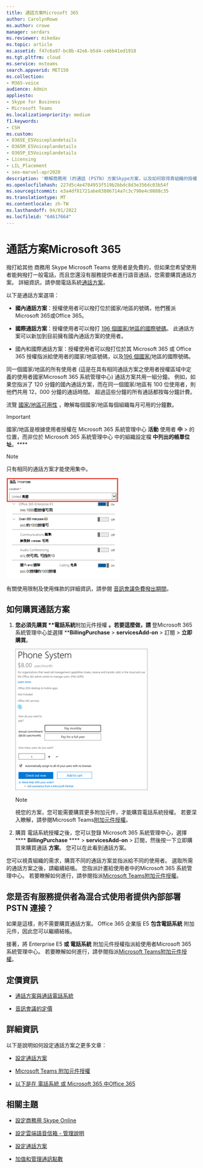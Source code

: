 ```yaml
---
title: 通話方案Microsoft 365
author: CarolynRowe
ms.author: crowe
manager: serdars
ms.reviewer: mikedav
ms.topic: article
ms.assetid: f47c6a97-bc8b-42e6-b5d4-ce6b41ed1918
ms.tgt.pltfrm: cloud
ms.service: msteams
search.appverid: MET150
ms.collection:
- M365-voice
audience: Admin
appliesto:
- Skype for Business
- Microsoft Teams
ms.localizationpriority: medium
f1.keywords:
- CSH
ms.custom:
- O365E_E5Voiceplandetails
- O365M_E5Voiceplandetails
- O365P_E5Voiceplandetails
- Licensing
- LIL_Placement
- seo-marvel-apr2020
description: '瞭解商務用 (的通話 (PSTN) 方案Skype方案，以及如何取得貴組織的授權。 '
ms.openlocfilehash: 227d5c4e4784953f519b2bbdc8d3e356dc03b54f
ms.sourcegitcommit: e3a4df81721abe83886714a7c3c798e4c0888c35
ms.translationtype: MT
ms.contentlocale: zh-TW
ms.lasthandoff: 04/01/2022
ms.locfileid: "64617664"
---
```

# <a name="calling-plans-for-microsoft-365"></a>通話方案Microsoft 365

撥打給其他 商務用 Skype Microsoft Teams 使用者是免費的，但如果您希望使用者能夠撥打一般電話，而且您還沒有服務提供者進行語音通話，您需要購買通話方案。 詳細資訊，請參閱電話系統[通話方案](calling-plan-landing-page.md)。
  
以下是通話方案選項：
  
- **國內通話方案**：授權使用者可以撥打位於國家/地區的號碼，他們獲派Microsoft 365或Office 365。

- **國際通話方案**：授權使用者可以撥打 [196 個國家/地區的國際號碼](country-and-region-availability-for-audio-conferencing-and-calling-plans/users-can-make-outbound-calls-to-these-countries-and-regions.md)。 此通話方案可以新加到目前擁有國內通話方案的使用者。
    
- 國內和國際通話方案：授權使用者可以撥打位於其 Microsoft 365 或 Office 365 授權指派給使用者的國家/地區號碼，以及[196 個國家/](country-and-region-availability-for-audio-conferencing-and-calling-plans/users-can-make-outbound-calls-to-these-countries-and-regions.md)地區的國際號碼。

同一個國家/地區的所有使用者 (這是在具有相同通話方案之使用者授權區域中定義的使用者國家Microsoft 365 系統管理中心) 通話方案共用一組分鐘。 例如，如果您指派了 120 分鐘的國內通話方案，而在同一個國家/地區有 100 位使用者，則他們共用 12，000 分鐘的通話時間。 超過這些分鐘的所有通話都按每分鐘計費。
    
流覽 [國家/地區可用性](country-and-region-availability-for-audio-conferencing-and-calling-plans/country-and-region-availability-for-audio-conferencing-and-calling-plans.md) ，瞭解每個國家/地區每個組織每月可用的分鐘數。
  
> [!IMPORTANT]
> 國家/地區是根據使用者授權在 Microsoft 365 系統管理中心 **活動** 使用者 **中**  >  的位置，而非位於 Microsoft 365 系統管理中心 中的組織設定檔 **中列出的帳單位址**。****  

> [!NOTE]
> 只有相同的通話方案才能使用集中。

![使用者授權位置的螢幕擷取畫面。](media/cc1e16d1-8a5e-43e0-99a3-dc991efdfbab.png)
  
有關使用限制及使用條款的詳細資訊，請參閱 [音訊會議免費撥出期間](complimentary-dial-out-period.md)。
  
## <a name="how-to-buy-a-calling-plan"></a>如何購買通話方案

1. <strong>您必須先購買 **電話系統</strong>附加元件授權 <strong>。若要這麼做，請 [](https://portal.office.com/adminportal/home?add=sub&amp;adminportal=1#/catalog)</strong>登Microsoft 365 系統管理中心並選擇 ****BillingPurchase**  >  **servicesAdd-on**  >  訂閱  >  **立即購買**。
    
    ![顯示購買語音通話方案選項的螢幕擷取畫面。](media/5893fca0-292c-4cdf-9b43-c507a8b44b74.png)
  
    > [!NOTE]
    > 視您的方案，您可能需要購買更多附加元件，才能購買電話系統授權。 若要深入瞭解，請參閱Microsoft Teams[附加元件授權](./teams-add-on-licensing/microsoft-teams-add-on-licensing.md)。
  
2. 購買 電話系統授權之後，您可以登錄 Microsoft 365 系統管理中心，選擇 **** **BillingPurchase** ****  >  **servicesAdd-on**  >  訂閱，然後按一下立即購買來購買通話 **方案**。 您可以在此看到通話方案。
      
您可以視貴組織的需求，購買不同的通話方案並指派給不同的使用者。 選取所需的通話方案之後，請繼續結帳。 您指派計畫給使用者中的Microsoft 365 系統管理中心。 若要瞭解如何進行，請參閱指派[Microsoft Teams附加元件授權](./teams-add-on-licensing/microsoft-teams-add-on-licensing.md)。
  
## <a name="do-you-have-a-service-provider-that-provides-on-premises-pstn-connectivity-for-hybrid-users"></a>您是否有服務提供者為混合式使用者提供內部部署 PSTN 連接？

如果是這樣，則不需要購買通話方案。 Office 365 企業版 E5 **包含電話系統** 附加元件，因此您可以繼續結帳。
  
接著，將 Enterprise E5 **或 電話系統** 附加元件授權指派給使用者Microsoft 365 系統管理中心。 若要瞭解如何進行，請參閱指派[Microsoft Teams附加元件授權](./teams-add-on-licensing/microsoft-teams-add-on-licensing.md)。
  
## <a name="pricing-information"></a>定價資訊

- [通話方案與通話電話系統](https://www.microsoft.com/microsoft-365/microsoft-teams/voice-calling)
    
- [音訊會議的定價](https://www.microsoft.com/microsoft-365/microsoft-teams/online-meetings)
    
## <a name="for-more-information"></a>詳細資訊

以下是說明如何設定通話方案之更多文章：
  
- [設定通話方案](set-up-calling-plans.md)
    
- [Microsoft Teams 附加元件授權](./teams-add-on-licensing/microsoft-teams-add-on-licensing.md)
    
- [以下是在 電話系統 或 Microsoft 365 中Office 365](./here-s-what-you-get-with-phone-system.md)
    
   
## <a name="related-topics"></a>相關主題

- [設定商務用 Skype Online](/SkypeForBusiness/set-up-skype-for-business-online/set-up-skype-for-business-online)
    
- [設定雲端語音信箱 - 管理說明](set-up-phone-system-voicemail.md)
    
- [設定通話方案](set-up-calling-plans.md)
    
- [加值和管理通訊點數](add-funds-and-manage-communications-credits.md)

